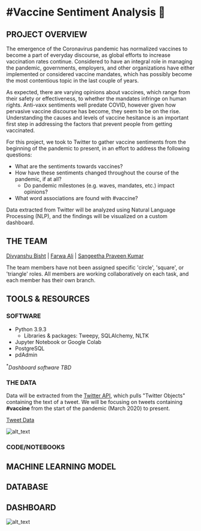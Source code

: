 # #Vaccine Sentiment Analysis 💉

## PROJECT OVERVIEW

The emergence of the Coronavirus pandemic has normalized vaccines to become a part of everyday discourse, as global efforts to increase vaccination rates continue. Considered to have an integral role in managing the pandemic, governments, employers, and other organizations have either implemented or considered vaccine mandates, which has possibly become the most contentious topic in the last couple of years.

As expected, there are varying opinions about vaccines, which range from their safety or effectiveness, to whether the mandates infringe on human rights. Anti-vaxx sentiments well predate COVID, however given how pervasive vaccine discourse has become, they seem to be on the rise. Understanding the causes and levels of vaccine hesitance is an important first step in addressing the factors that prevent people from getting vaccinated.

For this project, we took to Twitter to gather vaccine sentiments from the beginning of the pandemic to present, in an effort to address the following questions:

* What are the sentiments towards vaccines?
* How have these sentiments changed throughout the course of the pandemic, if at all?
  * Do pandemic milestones (e.g. waves, mandates, etc.) impact opinions? 
* What word associations are found with #vaccine?

Data extracted from Twitter will be analyzed using Natural Language Processing (NLP), and the findings will be visualized on a custom dashboard.

## THE TEAM

[Divyanshu Bisht](https://github.com/div1085) | [Farwa Ali](https://github.com/farwaali08) | [Sangeetha Praveen Kumar](https://github.com/praveen240881)

The team members have not been assigned specific 'circle', 'square', or 'triangle' roles. All members are working collaboratively on each task, and each member has their own branch.

## TOOLS & RESOURCES

### SOFTWARE

* Python 3.9.3
  * Libraries & packages: Tweepy, SQLAlchemy, NLTK
* Jupyter Notebook or Google Colab
* PostgreSQL 
* pdAdmin

<sup>*</sup>*Dashboard software TBD*

### THE DATA

Data will be extracted from the [Twitter API](https://developer.twitter.com/en), which pulls "Twitter Objects" containing the text of a tweet. We will be focusing on tweets containing **#vaccine** from the start of the pandemic (March 2020) to present.

[Tweet Data](https://developer.twitter.com/en/docs/twitter-api/v1/data-dictionary/object-model/tweet)

![alt_text](https://user-images.githubusercontent.com/89050277/149606858-8295d3f2-ab25-45bc-bf8e-df773f423473.jpg)

### CODE/NOTEBOOKS


## MACHINE LEARNING MODEL

## DATABASE

## DASHBOARD

![alt_text](https://user-images.githubusercontent.com/89050277/149342404-364b67d3-54ff-4646-af82-28fee2670027.jpg)
